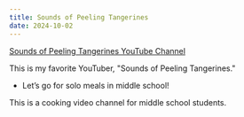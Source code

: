 ```yaml
---
title: Sounds of Peeling Tangerines
date: 2024-10-02
---
```

[Sounds of Peeling Tangerines YouTube Channel](https://www.youtube.com/@cook_gyuri10)

This is my favorite YouTuber, "Sounds of Peeling Tangerines."

<!--more-->

- Let’s go for solo meals in middle school!

This is a cooking video channel for middle school students.
